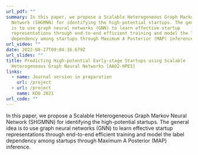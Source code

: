 ```yaml
---
url_pdf: ""
summary: In this paper, we propose a Scalable Heterogeneous Graph Markov Neural
  Network (SHGMNN) for identifying the high-potential startups. The general idea
  is to use graph neural networks (GNN) to learn effective startup
  representations through end-to-end efficient training and model the label
  dependency among startups through Maximum A Posterior (MAP) inference.
url_video: ""
date: 2022-08-27T09:04:16.679Z
url_slides: ""
title: Predicting High-potential Early-stage Startups using Scalable
  Heterogeneous Graph Neural Networks [AA02-HPES]
links:
  - name: Journal version in preparation
    url: /project
  - url: /project
    name: KDD 2021
url_code: ""
---
```


In this paper, we propose a Scalable Heterogeneous Graph Markov Neural Network (SHGMNN) for identifying the high-potential startups. The general idea is to use graph neural networks (GNN) to learn effective startup representations through end-to-end efficient training and model the label dependency among startups through Maximum A Posterior (MAP) inference.
